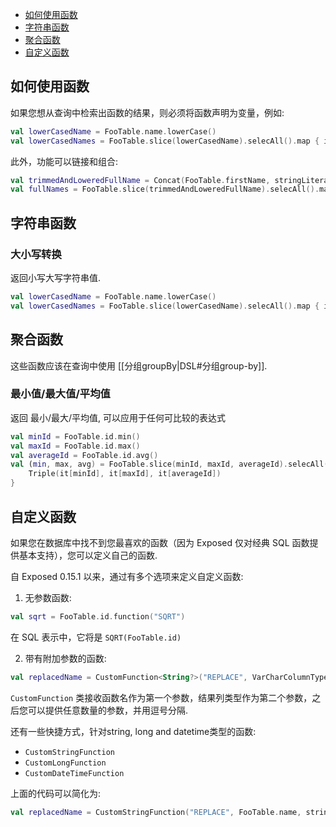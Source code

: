 * [如何使用函数](#如何使用函数)
* [字符串函数](#字符串函数)
* [聚合函数](#聚合函数)
* [自定义函数](#自定义函数)

## 如何使用函数
如果您想从查询中检索出函数的结果，则必须将函数声明为变量，例如:
```kotlin
val lowerCasedName = FooTable.name.lowerCase()
val lowerCasedNames = FooTable.slice(lowerCasedName).selecAll().map { it[lowerCasedName] }

``` 
此外，功能可以链接和组合:
```kotlin
val trimmedAndLoweredFullName = Concat(FooTable.firstName, stringLiteral(" "), FooTable.lastName).trim().lowerCase()
val fullNames = FooTable.slice(trimmedAndLoweredFullName).selecAll().map { it[trimmedAndLoweredFullName] }

```

## 字符串函数
### 大小写转换
返回小写大写字符串值.
```kotlin
val lowerCasedName = FooTable.name.lowerCase()
val lowerCasedNames = FooTable.slice(lowerCasedName).selecAll().map { it[lowerCasedName] }

```


## 聚合函数
这些函数应该在查询中使用 [[分组groupBy|DSL#分组group-by]].
### 最小值/最大值/平均值
返回 最小/最大/平均值, 可以应用于任何可比较的表达式
```kotlin
val minId = FooTable.id.min()
val maxId = FooTable.id.max()
val averageId = FooTable.id.avg()
val (min, max, avg) = FooTable.slice(minId, maxId, averageId).selecAll().map { 
    Triple(it[minId], it[maxId], it[averageId]) 
}

```

## 自定义函数
如果您在数据库中找不到您最喜欢的函数（因为 Exposed 仅对经典 SQL 函数提供基本支持），您可以定义自己的函数.

自 Exposed 0.15.1 以来，通过有多个选项来定义自定义函数:
1. 无参数函数:
```kotlin
val sqrt = FooTable.id.function("SQRT")
```
在 SQL 表示中，它将是 `SQRT(FooTable.id)`

2. 带有附加参数的函数:
```kotlin
val replacedName = CustomFunction<String?>("REPLACE", VarCharColumnType(), FooTable.name, stringParam("foo"), stringParam("bar"))

``` 
`CustomFunction` 类接收函数名作为第一个参数，结果列类型作为第二个参数，之后您可以提供任意数量的参数，并用逗号分隔.

还有一些快捷方式，针对string, long and datetime类型的函数:
* `CustomStringFunction`
* `CustomLongFunction`
* `CustomDateTimeFunction`

上面的代码可以简化为:
```kotlin
val replacedName = CustomStringFunction("REPLACE", FooTable.name, stringParam("foo"), stringParam("bar"))

``` 
